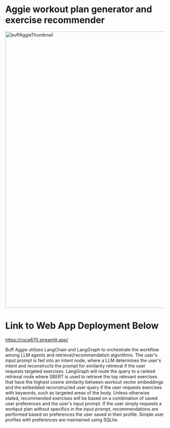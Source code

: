 # Aggie workout plan generator and exercise recommender
<img width="1917" height="871" alt="buffAggieThumbnail" src="https://github.com/user-attachments/assets/e19f12e1-e9c1-436b-89a5-b870cb5ec04e" />

# Link to Web App Deployment Below
https://csce670.streamlit.app/

Buff Aggie utilizes LangChain and LangGraph to orchestrate the workflow among LLM agents and retrieval/recommendation algorithms. The user's input prompt is fed into an intent node, where a LLM determines the user's intent and reconstructs the prompt for similarity retrieval if the user requests targeted exercises. LangGraph will route the query to a ranked retrieval node where SBERT is used to retrieve the top relevant exercises that have the highest cosine similarity between workout vector embeddings and the embedded reconstructed user query if the user requests exercises with keywords, such as targeted areas of the body. Unless otherwise stated, recommended exercises will be based on a combination of saved user preferences and the user's input prompt. If the user simply requests a workput plan without specifics in the input prompt, recommendations are performed based on preferences the user saved in their profile. Simple user profiles with preferences are maintained using SQLite.
